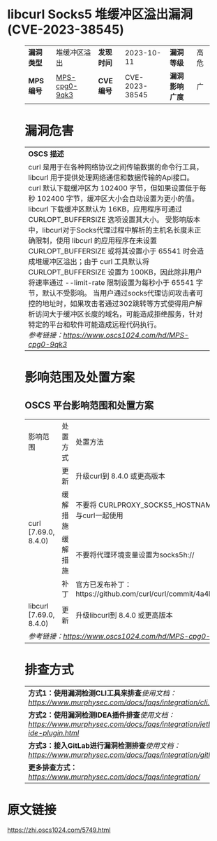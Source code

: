 # libcurl Socks5 堆缓冲区溢出漏洞 (CVE-2023-38545)
<figure class="wp-block-table">
    <table>
        <tbody>
        <tr>
            <td><strong>漏洞类型</strong></td>
            <td>堆缓冲区溢出</td>
            <td><strong>发现时间</strong></td>
            <td>2023-10-11</td>
            <td><strong>漏洞等级</strong></td>
            <td>高危</td>
        </tr>
        <tr>
            <td><strong>MPS编号</strong></td>
            <td><a href="https://www.oscs1024.com/hd/MPS-cpg0-9qk3">MPS-cpg0-9qk3</a></td>
            <td><strong>CVE编号</strong></td>
            <td>CVE-2023-38545</td>
            <td><strong>漏洞影响广度</strong></td>
            <td>广</td>
        </tr>
        </tbody>
    </table>
</figure>


<figure class="wp-block-table">
    <h1 class="wp-block-heading">漏洞危害</h1>
    <table>
        <tbody>
        <tr>
            <td><strong>OSCS 描述</strong></td>
        </tr>
        <tr>
            <td>curl 是用于在各种网络协议之间传输数据的命令行工具，libcurl 用于提供处理网络通信和数据传输的Api接口。curl 默认下载缓冲区为 102400 字节，但如果设置低于每秒 102400 字节，缓冲区大小会自动设置为更小的值。libcurl 下载缓冲区默认为 16KB，应用程序可通过 CURLOPT_BUFFERSIZE 选项设置其大小。
受影响版本中，libcurl对于Socks代理过程中解析的主机名长度未正确限制，使用 libcurl 的应用程序在未设置 CURLOPT_BUFFERSIZE 或将其设置小于 65541 时会造成堆缓冲区溢出；由于 curl 工具默认将 CURLOPT_BUFFERSIZE 设置为 100KB，因此除非用户将速率通过 --limit-rate 限制设置为每秒小于 65541 字节，默认不受影响。
当用户通过socks代理访问攻击者可控的地址时，如果攻击者通过302跳转等方式使得用户解析访问大于缓冲区长度的域名，可能造成拒绝服务，针对特定的平台和软件可能造成远程代码执行。<br><em>参考链接：<a
                    href="https://www.oscs1024.com/hd/MPS-cpg0-9qk3">https://www.oscs1024.com/hd/MPS-cpg0-9qk3</a></em>
            </td>
        </tr>
        </tbody>
    </table>
</figure>


<figure class="wp-block-table alignleft">
    <h1 class="wp-block-heading">影响范围及处置方案</h1>
    <h2 class="wp-block-heading"><strong>OSCS</strong> <strong>平台影响范围和处置方案</strong></h2>
    <table>
        <tbody>
        <tr>
            <td>影响范围</td>
            <td>处置方式</td>
            <td>处置方法</td>
        </tr>
        <tr><td rowspan="4">curl [7.69.0, 8.4.0)</td><td>更新</td><td>升级curl到 8.4.0 或更高版本</td></tr><tr><td>缓解措施</td><td>不要将 CURLPROXY_SOCKS5_HOSTNAME 代理与curl一起使用</td></tr><tr><td>缓解措施</td><td>不要将代理环境变量设置为socks5h://</td></tr><tr><td>补丁</td><td>官方已发布补丁：https://github.com/curl/curl/commit/4a4b63daaa</td></tr><tr><td rowspan="1">libcurl [7.69.0, 8.4.0)</td><td>更新</td><td>升级libcurl到 8.4.0 或更高版本</td></tr>
        <tr>
            <td colspan="3"><em>参考链接：</em><em><a
                    href="https://www.oscs1024.com/hd/MPS-cpg0-9qk3">https://www.oscs1024.com/hd/MPS-cpg0-9qk3</a></em></td>
        </tr>
        </tbody>
    </table>
</figure>


<figure class="wp-block-table">
    <h1 class="wp-block-heading">排查方式</h1>
    <table>
        <tbody>
        <tr>
            <td><strong>方式1：使用漏洞检测CLI工具来排查</strong><em>使用文档：<a
                    href="https://www.murphysec.com/docs/faqs/integration/cli.html">https://www.murphysec.com/docs/faqs/integration/cli.html</a></em>
            </td>
        </tr>
        <tr>
            <td><strong>方式2：使用漏洞检测IDEA插件排查</strong><em>使用文档：<a
                    href="https://www.murphysec.com/docs/faqs/integration/jetbrains-ide-plugin.html">https://www.murphysec.com/docs/faqs/integration/jetbrains-ide-plugin.html</a></em>
            </td>
        </tr>
        <tr>
            <td><strong>方式3：接入GitLab进行漏洞检测排查</strong><em>使用文档：<a
                    href="https://www.murphysec.com/docs/faqs/integration/gitlab.html">https://www.murphysec.com/docs/faqs/integration/gitlab.html</a></em>
            </td>
        </tr>
        <tr>
            <td><strong>更多排查方式：</strong><em><a
                    href="https://www.murphysec.com/docs/faqs/integration/">https://www.murphysec.com/docs/faqs/integration/</a></em>
            </td>
        </tr>
        </tbody>
    </table>
</figure>
<h1>原文链接</h1>
<p><a href="https://zhi.oscs1024.com/5749.html">https://zhi.oscs1024.com/5749.html</a></p>